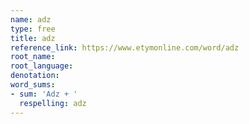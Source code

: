 ```yaml
---
name: adz
type: free
title: adz
reference_link: https://www.etymonline.com/word/adz
root_name: 
root_language: 
denotation: 
word_sums:
- sum: 'Adz + '
  respelling: adz
---
```

